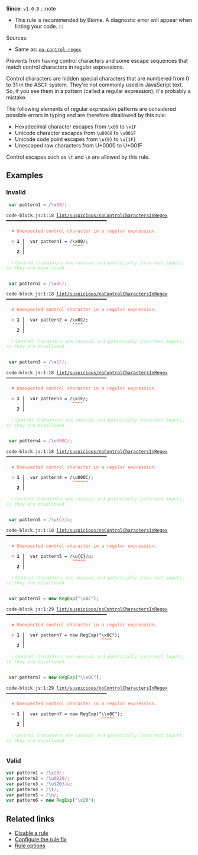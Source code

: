 **Since**: `v1.0.0`
:::note
- This rule is recommended by Biome. A diagnostic error will appear when linting your code.
:::

Sources: 
- Same as: <a href="https://eslint.org/docs/latest/rules/no-control-regex" target="_blank"><code>no-control-regex</code></a>

Prevents from having control characters and some escape sequences that match control characters in regular expressions.

Control characters are hidden special characters that are numbered from 0 to 31 in the ASCII system.
They're not commonly used in JavaScript text. So, if you see them in a pattern (called a regular expression), it's probably a mistake.

The following elements of regular expression patterns are considered possible errors in typing and are therefore disallowed by this rule:

- Hexadecimal character escapes from `\x00` to `\x1F`
- Unicode character escapes from `\u0000` to `\u001F`
- Unicode code point escapes from `\u{0}` to `\u{1F}`
- Unescaped raw characters from U+0000 to U+001F

Control escapes such as `\t` and `\n` are allowed by this rule.

## Examples

### Invalid

```js
 var pattern1 = /\x00/;
```

<pre class="language-text"><code class="language-text">code-block.js:1:18 <a href="https://biomejs.dev/linter/rules/no-control-characters-in-regex">lint/suspicious/noControlCharactersInRegex</a> ━━━━━━━━━━━━━━━━━━━━━━━━━━━━━━━━━━━━━━<br /><br /><strong><span style="color: Tomato;">  </span></strong><strong><span style="color: Tomato;">✖</span></strong> <span style="color: Tomato;">Unexpected control character in a regular expression.</span><br />  <br /><strong><span style="color: Tomato;">  </span></strong><strong><span style="color: Tomato;">&gt;</span></strong> <strong>1 │ </strong> var pattern1 = /\x00/;<br />   <strong>   │ </strong>                 <strong><span style="color: Tomato;">^</span></strong><strong><span style="color: Tomato;">^</span></strong><strong><span style="color: Tomato;">^</span></strong><strong><span style="color: Tomato;">^</span></strong><br />    <strong>2 │ </strong><br />  <br /><strong><span style="color: lightgreen;">  </span></strong><strong><span style="color: lightgreen;">ℹ</span></strong> <span style="color: lightgreen;">Control characters are unusual and potentially incorrect inputs, so they are disallowed.</span><br />  <br /></code></pre>

```js
 var pattern2 = /\x0C/;
```

<pre class="language-text"><code class="language-text">code-block.js:1:18 <a href="https://biomejs.dev/linter/rules/no-control-characters-in-regex">lint/suspicious/noControlCharactersInRegex</a> ━━━━━━━━━━━━━━━━━━━━━━━━━━━━━━━━━━━━━━<br /><br /><strong><span style="color: Tomato;">  </span></strong><strong><span style="color: Tomato;">✖</span></strong> <span style="color: Tomato;">Unexpected control character in a regular expression.</span><br />  <br /><strong><span style="color: Tomato;">  </span></strong><strong><span style="color: Tomato;">&gt;</span></strong> <strong>1 │ </strong> var pattern2 = /\x0C/;<br />   <strong>   │ </strong>                 <strong><span style="color: Tomato;">^</span></strong><strong><span style="color: Tomato;">^</span></strong><strong><span style="color: Tomato;">^</span></strong><strong><span style="color: Tomato;">^</span></strong><br />    <strong>2 │ </strong><br />  <br /><strong><span style="color: lightgreen;">  </span></strong><strong><span style="color: lightgreen;">ℹ</span></strong> <span style="color: lightgreen;">Control characters are unusual and potentially incorrect inputs, so they are disallowed.</span><br />  <br /></code></pre>

```js
 var pattern3 = /\x1F/;
```

<pre class="language-text"><code class="language-text">code-block.js:1:18 <a href="https://biomejs.dev/linter/rules/no-control-characters-in-regex">lint/suspicious/noControlCharactersInRegex</a> ━━━━━━━━━━━━━━━━━━━━━━━━━━━━━━━━━━━━━━<br /><br /><strong><span style="color: Tomato;">  </span></strong><strong><span style="color: Tomato;">✖</span></strong> <span style="color: Tomato;">Unexpected control character in a regular expression.</span><br />  <br /><strong><span style="color: Tomato;">  </span></strong><strong><span style="color: Tomato;">&gt;</span></strong> <strong>1 │ </strong> var pattern3 = /\x1F/;<br />   <strong>   │ </strong>                 <strong><span style="color: Tomato;">^</span></strong><strong><span style="color: Tomato;">^</span></strong><strong><span style="color: Tomato;">^</span></strong><strong><span style="color: Tomato;">^</span></strong><br />    <strong>2 │ </strong><br />  <br /><strong><span style="color: lightgreen;">  </span></strong><strong><span style="color: lightgreen;">ℹ</span></strong> <span style="color: lightgreen;">Control characters are unusual and potentially incorrect inputs, so they are disallowed.</span><br />  <br /></code></pre>

```js
 var pattern4 = /\u000C/;
```

<pre class="language-text"><code class="language-text">code-block.js:1:18 <a href="https://biomejs.dev/linter/rules/no-control-characters-in-regex">lint/suspicious/noControlCharactersInRegex</a> ━━━━━━━━━━━━━━━━━━━━━━━━━━━━━━━━━━━━━━<br /><br /><strong><span style="color: Tomato;">  </span></strong><strong><span style="color: Tomato;">✖</span></strong> <span style="color: Tomato;">Unexpected control character in a regular expression.</span><br />  <br /><strong><span style="color: Tomato;">  </span></strong><strong><span style="color: Tomato;">&gt;</span></strong> <strong>1 │ </strong> var pattern4 = /\u000C/;<br />   <strong>   │ </strong>                 <strong><span style="color: Tomato;">^</span></strong><strong><span style="color: Tomato;">^</span></strong><strong><span style="color: Tomato;">^</span></strong><strong><span style="color: Tomato;">^</span></strong><strong><span style="color: Tomato;">^</span></strong><strong><span style="color: Tomato;">^</span></strong><br />    <strong>2 │ </strong><br />  <br /><strong><span style="color: lightgreen;">  </span></strong><strong><span style="color: lightgreen;">ℹ</span></strong> <span style="color: lightgreen;">Control characters are unusual and potentially incorrect inputs, so they are disallowed.</span><br />  <br /></code></pre>

```js
 var pattern5 = /\u{C}/u;
```

<pre class="language-text"><code class="language-text">code-block.js:1:18 <a href="https://biomejs.dev/linter/rules/no-control-characters-in-regex">lint/suspicious/noControlCharactersInRegex</a> ━━━━━━━━━━━━━━━━━━━━━━━━━━━━━━━━━━━━━━<br /><br /><strong><span style="color: Tomato;">  </span></strong><strong><span style="color: Tomato;">✖</span></strong> <span style="color: Tomato;">Unexpected control character in a regular expression.</span><br />  <br /><strong><span style="color: Tomato;">  </span></strong><strong><span style="color: Tomato;">&gt;</span></strong> <strong>1 │ </strong> var pattern5 = /\u{C}/u;<br />   <strong>   │ </strong>                 <strong><span style="color: Tomato;">^</span></strong><strong><span style="color: Tomato;">^</span></strong><strong><span style="color: Tomato;">^</span></strong><strong><span style="color: Tomato;">^</span></strong><strong><span style="color: Tomato;">^</span></strong><br />    <strong>2 │ </strong><br />  <br /><strong><span style="color: lightgreen;">  </span></strong><strong><span style="color: lightgreen;">ℹ</span></strong> <span style="color: lightgreen;">Control characters are unusual and potentially incorrect inputs, so they are disallowed.</span><br />  <br /></code></pre>

```js
 var pattern7 = new RegExp("\x0C");
```

<pre class="language-text"><code class="language-text">code-block.js:1:29 <a href="https://biomejs.dev/linter/rules/no-control-characters-in-regex">lint/suspicious/noControlCharactersInRegex</a> ━━━━━━━━━━━━━━━━━━━━━━━━━━━━━━━━━━━━━━<br /><br /><strong><span style="color: Tomato;">  </span></strong><strong><span style="color: Tomato;">✖</span></strong> <span style="color: Tomato;">Unexpected control character in a regular expression.</span><br />  <br /><strong><span style="color: Tomato;">  </span></strong><strong><span style="color: Tomato;">&gt;</span></strong> <strong>1 │ </strong> var pattern7 = new RegExp(&quot;\x0C&quot;);<br />   <strong>   │ </strong>                            <strong><span style="color: Tomato;">^</span></strong><strong><span style="color: Tomato;">^</span></strong><strong><span style="color: Tomato;">^</span></strong><strong><span style="color: Tomato;">^</span></strong><br />    <strong>2 │ </strong><br />  <br /><strong><span style="color: lightgreen;">  </span></strong><strong><span style="color: lightgreen;">ℹ</span></strong> <span style="color: lightgreen;">Control characters are unusual and potentially incorrect inputs, so they are disallowed.</span><br />  <br /></code></pre>

```js
 var pattern7 = new RegExp("\\x0C");
```

<pre class="language-text"><code class="language-text">code-block.js:1:29 <a href="https://biomejs.dev/linter/rules/no-control-characters-in-regex">lint/suspicious/noControlCharactersInRegex</a> ━━━━━━━━━━━━━━━━━━━━━━━━━━━━━━━━━━━━━━<br /><br /><strong><span style="color: Tomato;">  </span></strong><strong><span style="color: Tomato;">✖</span></strong> <span style="color: Tomato;">Unexpected control character in a regular expression.</span><br />  <br /><strong><span style="color: Tomato;">  </span></strong><strong><span style="color: Tomato;">&gt;</span></strong> <strong>1 │ </strong> var pattern7 = new RegExp(&quot;\\x0C&quot;);<br />   <strong>   │ </strong>                            <strong><span style="color: Tomato;">^</span></strong><strong><span style="color: Tomato;">^</span></strong><strong><span style="color: Tomato;">^</span></strong><strong><span style="color: Tomato;">^</span></strong><strong><span style="color: Tomato;">^</span></strong><br />    <strong>2 │ </strong><br />  <br /><strong><span style="color: lightgreen;">  </span></strong><strong><span style="color: lightgreen;">ℹ</span></strong> <span style="color: lightgreen;">Control characters are unusual and potentially incorrect inputs, so they are disallowed.</span><br />  <br /></code></pre>

### Valid

```js
var pattern1 = /\x20/;
var pattern2 = /\u0020/;
var pattern3 = /\u{20}/u;
var pattern4 = /\t/;
var pattern5 = /\n/;
var pattern6 = new RegExp("\x20");
```

## Related links

- [Disable a rule](/linter/#disable-a-lint-rule)
- [Configure the rule fix](/linter#configure-the-rule-fix)
- [Rule options](/linter/#rule-options)
